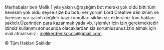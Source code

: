 Merhabalar ben Melik 1 yıla yakın uğraştığım bot merakı yok oldu bitti tüm hevesim yok oldu neyse size bu botu veriyorum Lord Creative den iznim ve licensım var çalıntı değildir bazı komutları sildim siz eklersiniz tüm hakları saklıdır.Üzerinden para kazanmak yada vb. işlemler için izin gerekmektedir izinsiz kullanımı sonucunda olacaklardan siz sorumlusunuz.İzin almak için mail atmalısınız : melikerdemkoccc@gmail.com 

© Tüm Hakları Saklıdır
